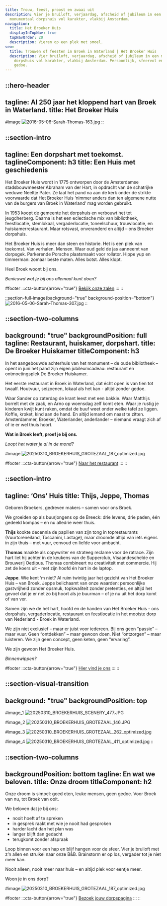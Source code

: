 ```yaml
---
title: Trouw, feest, proost en zwaai uit
description: Vier je bruiloft, verjaardag, afscheid of jubileum in een
  monumentaal dorpshuis vol karakter, vlakbij Amsterdam.
navigation:
  title: Het Broeker Huis
  displayInTopNav: true
  topNavOrder: 20
  description: Vieren op een plek met smoel.
seo:
  title: Trouwen of feesten in Broek in Waterland | Het Broeker Huis
  description: Vier bruiloft, verjaardag, afscheid of jubileum in een monumentaal
    dorpshuis vol karakter, vlakbij Amsterdam. Persoonlijk, sfeervol en zonder
    gedoe.
---
```


::hero-header
---
tagline: Al 250 jaar het kloppend hart van Broek in Waterland.
title: Het Broeker Huis
---
#image
![2016-05-06-Sarah-Thomas-163.jpg](/Sarah_Thomas%20trouwen.png)
::

::section-intro
---
tagline: Een dorpshart met toekomst.
taglineComponent: h3
title: Een Huis met geschiedenis
---
Het Broeker Huis wordt in 1775 ontworpen door de Amsterdamse stadsbouwmeester Abraham van der Hart, in opdracht van de schatrijke weduwe Neeltje Pater. Ze laat het pand na aan de kerk onder de strikte voorwaarde dat Het Broeker Huis ‘nimmer anders dan ten algemene nutte van de burgers van Broek in Waterland’ mag worden gebruikt.

In 1953 koopt de gemeente het dorpshuis en verbouwt het tot jeugdherberg. Daarna is het een eclectische mix van bibliotheek, feestlocatie, stemlokaal, vergaderlocatie, toneelschuur, trouwlocatie, en huiskamerrestaurant. Maar rotsvast, onveranderd en altijd – ons Broeker dorpshuis.

Het Broeker Huis is meer dan steen en historie. Het is een plek van toekomst. Van verhalen. Mensen. Waar oud geld de jas aanneemt van dorpsgek. Parkerende Porsche plaatsmaakt voor rollator. Hippe yup en timmerman: zomaar beste maten. Alles botst. Alles klopt.

Heel Broek woont bij ons.

*Benieuwd wat je bij ons allemaal kunt doen?*

#footer
  :::cta-button{arrow="true"}
  [Bekijk onze zalen](/Trouwen%20&%20Feesten)
  :::
::

::section-full-image{background="true" background-position="bottom"}
![2016-05-06-Sarah-Thomas-307.jpg](/grote-zaal/2016-05-06-Sarah-Thomas-307.jpg)
::

::section-two-columns
---
background: "true"
backgroundPosition: full
tagline: Restaurant, huiskamer, dorpshart.
title: De Broeker Huiskamer
titleComponent: h3
---
In het aangebouwde achterhuis van het monument – de oude bibliotheek – opent in juni het pand zijn eigen jubileumcadeau: restaurant en ontmoetingsplek De Broeker Huiskamer.

Het eerste restaurant in Broek in Waterland, dat écht open is van tien tot twaalf. Houtvuur, seizoenen, lokaal als het kan - altijd zonder gedoe.

Waar Sander op zaterdag de krant leest met een bakkie. Waar Matthijs borrelt met de zaak, en Arno op woensdag zelf komt eten. Waar je rustig je kinderen kwijt kunt raken, omdat de buuf weet onder welke tafel ze liggen. Koffie, kroket, kind aan de hand. En altijd iemand om naast te zitten. Amsterdammer, Broeker, Waterlander, anderlander – niemand vraagt zich af of ie er wel thuis hoort.

**Wat in Broek leeft, proef je bij ons.**

*Loopt het water je al in de mond?*

#image
![20250310\_BROEKERHUIS\_GROTEZAAL\_187\_optimized.jpg](/Grote%20Zaal/20250310_BROEKERHUIS_GROTEZAAL_187_optimized.jpg)

#footer
  :::cta-button{arrow="true"}
  [Naar het restaurant](/Restaurant)
  :::
::

::section-intro
---
tagline: ‘Ons’ Huis
title: Thijs, Jeppe, Thomas
---
Geboren Broekers, gedreven makers – samen voor ons Broek.

We groeiden op als buurjongens op de Breeck: drie levens, drie paden, één gedeeld kompas – en nu alledrie weer thuis.

**Thijs** kookte decennia de papillen van zijn tong in toprestaurants (Vuurtoreneiland, Toscanini, Lastage), maar droomde altijd van iets eigens in zijn thuis – met vuur, eenvoud en liefde voor ambacht.

**Thomas** maakte als copywriter en strateeg reclame voor de ratrace. Zijn hart liet hij achter in de keukens van de Supperclub, Visaandeschelde en Brouwerij Oedipus. Thomas combineert nu creativiteit met commercie. Hij zet de koers uit – met zijn hoofd én hart in de laptop.

**Jeppe**. Wie kent ’m niet? Al ruim twintig jaar het gezicht van Het Broeker Huis – van Broek. Jeppe belichaamt van onze waarden: persoonlijke gastvrijheid zonder opsmuk, topkwaliteit zonder pretenties, en altijd het gevoel dat je er net zo bij hoort als je buurman – of je nu uit het dorp komt of van ver.

Samen zijn we de het hart, hoofd en de handen van Het Broeker Huis - ons dorpshuis, vergaderlocatie, restaurant en feestlocatie in het mooiste dorp van Nederland - Broek in Waterland.

We zijn niet exclusief – maar er juist voor iedereen. Bij ons geen “passie” – maar vuur. Geen “ontdekken” – maar gewoon doen. Niet “ontzorgen” – maar luisteren. We zijn geen concept, geen keten, geen “ervaring”.

We zijn gewoon Het Broeker Huis.

*Binnenwippen?*

#footer
  :::cta-button{arrow="true"}
  [Hier vind je ons](#)
  :::
::

::section-visual-transition
---
background: "true"
backgroundPosition: top
---
#image_1
![20250310\_BROEKERHUIS\_SCENERY\_477.JPG](/HOME/20250310_BROEKERHUIS_SCENERY_477.JPG)

#image_2
![20250310\_BROEKERHUIS\_GROTEZAAL\_146.JPG](/HOME/20250310_BROEKERHUIS_GROTEZAAL_146.JPG)

#image_3
![20250310\_BROEKERHUIS\_GROTEZAAL\_262\_optimized.jpg](/grote-zaal/20250310_BROEKERHUIS_GROTEZAAL_262_optimized.jpg)

#image_4
![20250310\_BROEKERHUIS\_GROTEZAAL\_411\_optimized.jpg](/grote-zaal/20250310_BROEKERHUIS_GROTEZAAL_411_optimized.jpg)
::

::section-two-columns
---
backgroundPosition: bottom
tagline: En wat we beloven.
title: Onze droom
titleComponent: h2
---
Onze droom is simpel: goed eten, leuke mensen, geen gedoe. Voor Broek van nu, tot Broek van ooit.

We beloven dat je bij ons:

- nooit hoeft af te spreken
- in gesprek raakt met wie je nooit had gesproken
- harder lacht dan het plan was
- langer blijft dan gedacht
- terugkomt zonder afspraak

Loop binnen voor een hap en blijf hangen voor de sfeer. Vier je bruiloft met z’n allen en struikel naar onze B\&B. Brainstorm er op los, vergader tot je niet meer kan.

Nooit alleen, nooit meer naar huis – en altijd plek voor eentje meer.

Woon je in ons dorp?

#image
![20250310\_BROEKERHUIS\_GROTEZAAL\_187\_optimized.jpg](/COLLAGES/TINYFIED_COLLAGES/BROEKERHUIS_COLLAGES_1.png)

#footer
  :::cta-button{arrow="true"}
  [Bezoek jouw dorpspagina](/Voor%20Broekers)
  :::
::
